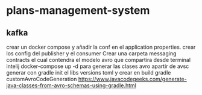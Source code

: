 # plans-management-system

## kafka
crear un docker compose y añadir la conf en el application properties.
crear los config del publisher y el consumer
Crear una carpeta messaging contracts el cual contendra el modelo avro que compartira
desde terminal intelij docker-compose up -d
para generar las clases avro apartir de avsc generar con gradle init el libs versions toml y crear en build gradle customAvroCodeGeneration
https://www.javacodegeeks.com/generate-java-classes-from-avro-schemas-using-gradle.html